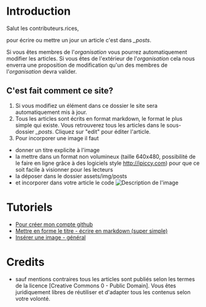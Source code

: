 # Introduction

Salut les contributeurs.rices,

pour écrire ou mettre un jour un article c'est dans *_posts*. 

Si vous êtes membres de l'*organisation* vous pourrez automatiquement modifier les articles. 
Si vous êtes de l'extérieur de l'*organisation* cela nous enverra une proposition de modification qu'un des membres de l'*organisation* devra valider.

## C'est fait comment ce site? 

1. Si vous modifiez un élément dans ce dossier le site sera automatiquement mis à jour.
2. Tous les articles sont écrits en format markdown, le format le plus simple qui existe. Vous retrouverez tous les articles dans le sous-dossier *_posts*. Cliquez sur "edit" pour éditer l'article.
3. Pour incorporer une image il faut 
 * donner un titre explicite à l'image
 * la mettre dans un format non volumineux (taille 640x480, possibilité de le faire en ligne grâce à des logiciels style http://ipiccy.com) pour que ce soit facile à visionner pour les lecteurs
 * la déposer dans le dossier assets/img/posts
 * et incorporer dans votre article le code ![Description de l'image](../assets/img/posts/nomdufichier.jpg)

# Tutoriels

* [Pour créer mon compte github](http://www.multibao.org/#multibao/documentation/blob/master/fiches/creer_compte.md)
* [Mettre en forme le titre - écrire en markdown (super simple)](http://www.multibao.org/#multibao/documentation/blob/master/fiches/mise_forme_texte.md)
* [Insérer une image - général](http://www.multibao.org/#multibao/documentation/blob/master/fiches/inserer_image.md)

# Credits

* sauf mentions contraires tous les articles sont publiés selon les termes de la licence [Creative Commons 0 - Public Domain]. Vous êtes juridiquement libres de réutiliser et d'adapter tous les contenus selon votre volonté.




